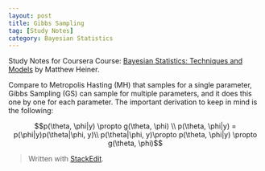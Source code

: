 ```yaml
---
layout: post
title: Gibbs Sampling
tag: [Study Notes]
category: Bayesian Statistics
---
```


Study Notes for Coursera Course: [Bayesian Statistics: Techniques and Models](https://www.coursera.org/learn/mcmc-bayesian-statistics/) by Matthew Heiner.

Compare to Metropolis Hasting (MH) that samples for a single parameter, Gibbs Sampling (GS) can sample for multiple parameters, and it does this one by one for each parameter. The important derivation to keep in mind is the following:

$$p(\theta, \phi|y) \propto g(\theta, \phi) \\
    p(\theta, \phi|y) = p(\phi|y)p(\theta|\phi, y)\\
    p(\theta|\phi, y)\propto p(\theta, \phi|y) \propto g(\theta, \phi)$$

 

> Written with [StackEdit](https://stackedit.io/).
<!--stackedit_data:
eyJoaXN0b3J5IjpbLTEzMzMzNDQ0MTFdfQ==
-->